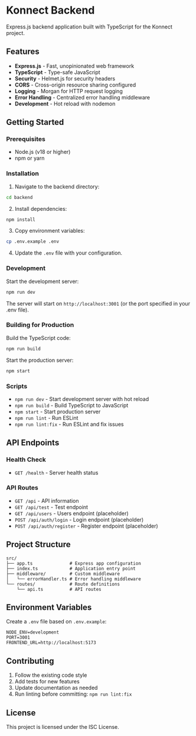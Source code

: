 # Konnect Backend

Express.js backend application built with TypeScript for the Konnect project.

## Features

- **Express.js** - Fast, unopinionated web framework
- **TypeScript** - Type-safe JavaScript
- **Security** - Helmet.js for security headers
- **CORS** - Cross-origin resource sharing configured
- **Logging** - Morgan for HTTP request logging
- **Error Handling** - Centralized error handling middleware
- **Development** - Hot reload with nodemon

## Getting Started

### Prerequisites

- Node.js (v18 or higher)
- npm or yarn

### Installation

1. Navigate to the backend directory:
```bash
cd backend
```

2. Install dependencies:
```bash
npm install
```

3. Copy environment variables:
```bash
cp .env.example .env
```

4. Update the `.env` file with your configuration.

### Development

Start the development server:
```bash
npm run dev
```

The server will start on `http://localhost:3001` (or the port specified in your .env file).

### Building for Production

Build the TypeScript code:
```bash
npm run build
```

Start the production server:
```bash
npm start
```

### Scripts

- `npm run dev` - Start development server with hot reload
- `npm run build` - Build TypeScript to JavaScript
- `npm start` - Start production server
- `npm run lint` - Run ESLint
- `npm run lint:fix` - Run ESLint and fix issues

## API Endpoints

### Health Check
- `GET /health` - Server health status

### API Routes
- `GET /api` - API information
- `GET /api/test` - Test endpoint
- `GET /api/users` - Users endpoint (placeholder)
- `POST /api/auth/login` - Login endpoint (placeholder)
- `POST /api/auth/register` - Register endpoint (placeholder)

## Project Structure

```
src/
├── app.ts              # Express app configuration
├── index.ts            # Application entry point
├── middleware/         # Custom middleware
│   └── errorHandler.ts # Error handling middleware
└── routes/             # Route definitions
    └── api.ts          # API routes
```

## Environment Variables

Create a `.env` file based on `.env.example`:

```env
NODE_ENV=development
PORT=3001
FRONTEND_URL=http://localhost:5173
```

## Contributing

1. Follow the existing code style
2. Add tests for new features
3. Update documentation as needed
4. Run linting before committing: `npm run lint:fix`

## License

This project is licensed under the ISC License.

